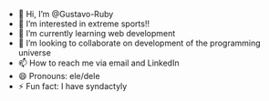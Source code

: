 - 👋 Hi, I’m @Gustavo-Ruby
- 👀 I’m interested in extreme sports!!
- 🌱 I’m currently learning web development
- 💞️ I’m looking to collaborate on development of the programming universe
- 📫 How to reach me via email and LinkedIn
- 😄 Pronouns: ele/dele
- ⚡ Fun fact: I have syndactyly

<!---
Gustavo-Ruby/Gustavo-Ruby is a ✨ special ✨ repository because its `README.md` (this file) appears on your GitHub profile.
You can click the Preview link to take a look at your changes.
--->
